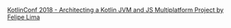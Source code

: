 

[KotlinConf 2018 - Architecting a Kotlin JVM and JS Multiplatform Project by Felipe Lima](https://www.youtube.com/watch?v=pcwIs749KSE)



